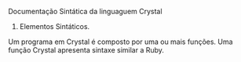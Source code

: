 Documentação Sintática da linguaguem Crystal

1. Elementos Sintáticos.

Um programa em Crystal é composto por uma ou mais funções. Uma função Crystal apresenta sintaxe similar a Ruby.







